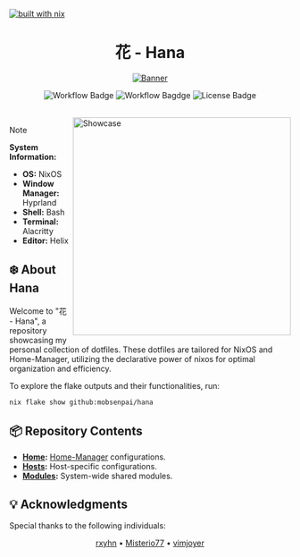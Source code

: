 [![built with nix](https://builtwithnix.org/badge.svg)](https://builtwithnix.org)

<h1 align="center">花 - Hana</h1>

<p align="center">
  <a href="#"><img src="https://raw.githubusercontent.com/NixOS/nixos-artwork/master/logo/nixos-white.png" alt="Banner"/></a>
</p>

<p align="center">
  <img src="https://github.com/mobsenpai/hana/actions/workflows/flake-check.yml/badge.svg" alt="Workflow Badge" />
  <img src="https://github.com/mobsenpai/hana/actions/workflows/fmt.yml/badge.svg" alt="Workflow Bagdge" >
  <img src="https://img.shields.io/github/license/mobsenpai/hana" alt="License Badge"/>
</p>

<br>

<img src="https://github.com/mobsenpai/hana/assets/92603465/0577c6b8-46e4-4a0e-bacb-99f9128e9e16" alt="Showcase" align="right" width="390px">

> [!NOTE]
>
> **System Information:**
>
> - **OS:** NixOS
> - **Window Manager:** Hyprland
> - **Shell:** Bash
> - **Terminal:** Alacritty
> - **Editor:** Helix

## :snowflake: About Hana

Welcome to "花 - Hana", a repository showcasing my personal collection of dotfiles. These dotfiles are tailored for NixOS and Home-Manager, utilizing the declarative power of nixos for optimal organization and efficiency.

To explore the flake outputs and their functionalities, run:

```sh
nix flake show github:mobsenpai/hana
```

## :package: Repository Contents

- **[Home](../home):** [Home-Manager](https://github.com/nix-community/home-manager) configurations.
- **[Hosts](../hosts):** Host-specific configurations.
- **[Modules](../modules):** System-wide shared modules.

## :bulb: Acknowledgments

Special thanks to the following individuals:

<p align="center">
  <a href="https://github.com/rxyhn">rxyhn</a> •
  <a href="https://github.com/Misterio77">Misterio77</a> •
  <a href="https://github.com/vimjoyer">vimjoyer</a>
</p>
